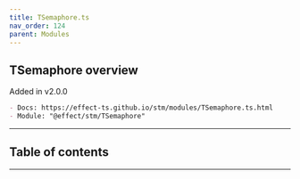 ```yaml
---
title: TSemaphore.ts
nav_order: 124
parent: Modules
---
```


## TSemaphore overview

Added in v2.0.0

```md
- Docs: https://effect-ts.github.io/stm/modules/TSemaphore.ts.html
- Module: "@effect/stm/TSemaphore"
```

---

<h2 class="text-delta">Table of contents</h2>

---
